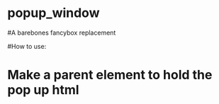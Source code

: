 # popup_window
#A barebones fancybox replacement

#How to use:

# Make a parent element to hold the pop up html
<div id="parentElement"></div>

<script>

	# make a variable for the html content that will be displayed in the pop up
	let modalHtml = `<p>Some text in the Modal..</p>`;

	# make the pop-up with 
	#	modal name
	#	Your html
	#	the id of the containing element (parent element)
	#	Auto open (bool - default is false) if true will open the modal on load
	#	closeButton (bool - default is true) if true will make a X / close button in the upper right corner
	#	backgroundClickClose (bool  default is false) if true will close the pop-up when user clicks outside the pop-up
	
	makeModal('testmodal', modalHtml, 'parentElement', false, true, false);
	
</script>

